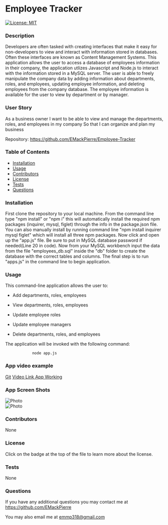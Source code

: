 # Employee Tracker
  
  [![License: MIT](https://img.shields.io/badge/License-MIT-yellow.svg)](https://opensource.org/licenses/MIT)
  
  ### Description

   Developers are often tasked with creating interfaces that make it easy for non-developers to view and interact with information stored in databases. Often these interfaces are known as Content Management Systems. This application allows the user to access a database of employees information in their company, the application utlizes Javascript and Node.js to interact with the information stored in a MySQL server. The user is able to freely manipulate the company data by adding information about departments, roles, and employees, updating employee information, and deleting employees from the company database. The employee information is available for the user to view by department or by manager.
  
  ### User Story

  As a business owner
  I want to be able to view and manage the departments, roles, and employees in my company
  So that I can organize and plan my business

  Repository: https://github.com/EMackPierre/Employee-Tracker
  
  ### Table of Contents

  * [Installation](#installation)
  * [Usage](#usage)
  * [Contributors](#contributors)
  * [License](#license)
  * [Tests](#tests)
  * [Questions](#questions)

  ### Installation

  First clone the repository to your local machine. From the command line type "npm install" or "npm i" this will automatically install the required npm packages (inquirer, mysql, figlet) through the info in the package.json file. You can also manually install by running command line "npm install inquirer mysql figlet" which will install all three npm packages. Now click and open up the "app.js" file. Be sure to put in MySQL database password if needed(Line 20 in code). Now from your MySQL workbench input the data from the file "employees_db.sql" inside the "db" folder to create the database with the correct tables and columns. The final step is to run "apps.js" in the command line to begin application. 

  ### Usage

   This command-line application allows the user to:

  * Add departments, roles, employees

  * View departments, roles, employees

  * Update employee roles

  * Update employee managers

  * Delete departments, roles, and employees

The application will be invoked with the following command:

                node app.js

  ### App video example

  [Git](employee-TrackerGIF.gif)
  [Video Link App Working](employee-TrackerVideo.webm)

  ### App Screen Shots

  ![Photo](employee-Tracker1.PNG)   
  ![Photo](employee-Tracker2.PNG)

  ### Contributors

  None

  ### License

  Click on the badge at the top of the file to learn more about the license.

  ### Tests

  None

  ### Questions

  If you have any additional questions you may contact me at https://github.com/EMackPierre

  You may also email me at emmp318@gmail.com